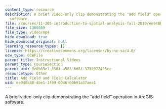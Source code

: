```yaml
---
content_type: resource
description: A brief video-only clip demonstrating the "add field" operation in ArcGIS
  software.
file: /courses/11-205-introduction-to-spatial-analysis-fall-2019/ee948b884be11f99004660b91a37aea1_MIT11_205F19_add_field.mp4
file_size: 1300089
file_type: video/mp4
hide_download: true
hide_download_original: null
learning_resource_types: []
license: https://creativecommons.org/licenses/by-nc-sa/4.0/
ocw_type: OCWFile
parent_title: Instructional Videos
parent_type: CourseSection
parent_uid: 9e0b03e1-6583-a583-6d8f-3732072425cc
resourcetype: Other
title: Add Field and Field Calculator
uid: ee948b88-4be1-1f99-0046-60b91a37aea1
---
```

A brief video-only clip demonstrating the "add field" operation in ArcGIS software.
